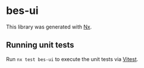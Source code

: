 # bes-ui

This library was generated with [Nx](https://nx.dev).

## Running unit tests

Run `nx test bes-ui` to execute the unit tests via [Vitest](https://vitest.dev/).
